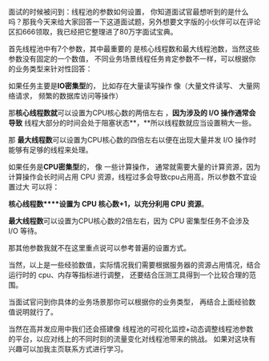 面试的时候被问到：线程池的参数如何设置， 你知道面试官最想听到的是什么吗？那我今天来给大家回答一下这道面试题，另外想要文字版的小伙伴可以在评论区扣666领取，我已经把它整理进了80万字面试宝典。

首先线程池中有7个参数，其中最重要的 是核心线程数和最大线程池数，当然这些参数没有固定的一个数值， 不同业务场景线程任务肯定参数不一样，可以根据你的业务类型来针对性回答：

如果任务主要是**IO密集型**的，  比如存在大量读写操作 像（大量文件读写、   大量网络请求，   频繁的数据库访问等操作）

那**核心线程数就**可以设置为CPU核心数的两倍左右 ，**因为涉及的 I/O 操作通常会导致** 线程大部分的时间会处于阻塞状态**，**所以线程数就应当设置稍大一些。

那 **最大线程数**可以设置为CPU核心数的四倍左右以便在出现大量并发 I/O 操作时能够有足够的线程来处理。

如果任务是**CPU密集型**的，  像 一些计算操作， 通常就需要大量的计算资源，因为计算操作会长时间占用 CPU 资源，线程过多会导致cpu占用高，所以参数不宜设置过大 可以将：

**核心线程数****设置为 ****CPU 核心数+1****，以充分利用 CPU 资源**。

**最大线程数**可以设置为CPU核心数的2倍左右，因为 CPU 密集型任务不会涉及 I/O 等待。

那其他参数我就不在这里重点说可以参考普遍的设置方式。

当然，以上是一些经验数值，实际情况我们需要根据服务器的资源占用情况，结合运行时的    cpu、内存等指标进行调整，  还要结合压测工具得到一个比较合理的范围。

当面试官问到你具体的业务场景那你可以根据你的业务类型， 再结合上面经验数值说明就行了。  

 当然在高并发应用中我们还会搭建像 线程池的可视化监控+动态调整线程池参数 的平台，以应对线上的不同时刻的流量变化对线程池带来的挑战。  如果对这块有兴趣可以加我主页联系方式进行学习。
